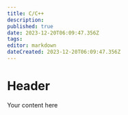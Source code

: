 ```yaml
---
title: C/C++
description: 
published: true
date: 2023-12-20T06:09:47.356Z
tags: 
editor: markdown
dateCreated: 2023-12-20T06:09:47.356Z
---
```


# Header
Your content here